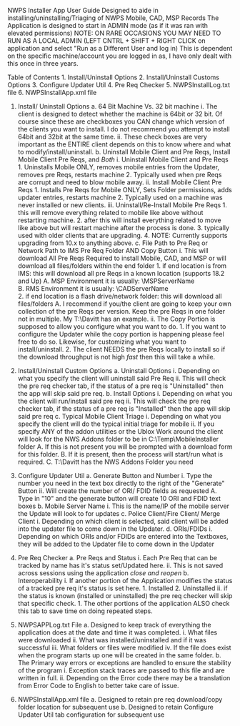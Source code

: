 NWPS Installer App User Guide
	Designed to aide in installing/uninstalling/Triaging of NWPS Mobile, CAD, MSP Records
	The Application is designed to start in ADMIN mode (as if it was ran with elevated permissions)
		NOTE: ON RARE OCCASIONS YOU MAY NEED TO RUN AS A LOCAL ADMIN (LEFT CNTRL + SHIFT + RIGHT CLICK on application and select "Run as a Different User and log in)
		      This is dependent on the specific machine/account you are logged in as, I have only dealt with this once in three years.

Table of Contents
	1.	Install/Uninstall Options
	2.	Install/Uninstall Customs Options
	3.	Configure Updater Util
	4.	Pre Req Checker
	5.	NWPSInstallLog.txt file
	6.	NWPSInstallApp.xml file

1.	Install/ Uninstall Options
	a.	64 Bit Machine Vs. 32 bit machine
		i.	The client is designed to detect whether the machine is 64bit or 32 bit. Of course since these are checkboxes you CAN change which version of the clients you want to install. I do not recommend you attempt to install 64bit and 32bit at the same time.
		ii.	These check boxes are very important as the ENTIRE client depends on this to know where and what to modify/install/uninstall.
	b.	Uninstall Mobile Client and Pre Reqs, Install Mobile Client Pre Reqs, and *Both*
		i.	Uninstall Mobile Client and Pre Reqs
			1.	Uninstalls Mobile ONLY, removes mobile entries from the Updater, removes pre Reqs, restarts machine
			2.	Typically used when pre Reqs are corrupt and need to blow mobile away.
		ii.	Install Mobile Client Pre Reqs
			1.	Installs Pre Reqs for Mobile ONLY, Sets Folder permissions, adds updater entries, restarts machine
			2.	Typically used on a machine was never installed or new clients.
		iii.	Uninstall/Re-Install Mobile Pre Reqs
			1.	this will remove everything related to mobile like above without restarting machine.
			2.	after this will install everything related to move like above but will restart machine after the process is done.
			3.	typically used with older clients that are upgrading.
			4.	NOTE: Currently supports upgrading from 10.x to anything above.
	c.	File Path to Pre Req or Network Path to IMS Pre Req Folder AND Copy Button
		i.	This will download All Pre Reqs Required to install Mobile, CAD, and MSP or will download all files/folders within the end folder
			1.	if end location is from IMS: this will download all pre Reqs in a known location (supports 18.2 and Up)
				A.	MSP Environment it is usually: \\MSPServerName\
				B.	RMS Environment it is usually: \\CADServerName\
			2.	if end location is a flash drive/network folder: this will download all files/folders
				A.	I recommend if you/the client are going to keep your own collection of the pre Reqs per version. Keep the pre Reqs in one folder not in multiple. My T:\Davitt has an example.
		ii.	The Copy Portion is supposed to allow you configure what you want to do.
			1.	If you want to configure the Updater while the copy portion is happening please feel free to do so. Likewise, for customizing what you want to install/uninstall.
			2.	The client NEEDS the pre Reqs locally to install so if the download throughput is not high *fast* then this will take a while.

2.	Install/Uninstall Custom Options
	a.	Uninstall Options
		i.	Depending on what you specify the client will uninstall said Pre Req
		ii.	This will check the pre req checker tab, if the status of a pre req is "Uninstalled" then the app will skip said pre req.
	b.	Install Options
		i.	Depending on what you the client will run/install said pre req
		ii.	This will check the pre req checker tab, if the status of a pre req is "Installed" then the app will skip said pre req
	c.	Typical Mobile Client Triage
		i.	Depending on what you specify the client will do the typical initial triage for mobile
		ii.	If you specify ANY of the addon utilities or the Ublox Work around the client will look for the NWS Addons folder to be in C:\Temp\MobileInstaller folder
			A.	If this is not present you will be prompted with a download form for this folder.
			B.	If it is present, then the process will start/run what is required. 
			C.	T:\Davitt has the NWS Addons Folder you need

3.	Configure Updater Util
	a.	Generate Button and Number
		i.	Type the number you need in the text box directly to the right of the "Generate" Button
		ii.	Will create the number of ORI/ FDID fields as requested
			A.	Type in "10" and the generate button will create 10 ORI and FDID text boxes
	b.	Mobile Server Name
		i.	This is the name/IP of the mobile server the Update will look to for updates
	c.	Police Client/Fire Client/ Merge Client
		i.	Depending on which client is selected, said client will be added into the updater file to come down in the Updater.
	d.	ORIs/FDIDs
		i.	Depending on which ORIs and/or FDIDs are entered into the Textboxes, they will be added to the Updater file to come down in the Updater

4.	Pre Req Checker
	a.	Pre Reqs and Status
		i.	Each Pre Req that can be tracked by name has it's status set/Updated here.
		ii.	This is not saved across sessions using the application *close and reopen*
	b.	Interoperability
		i.	If another portion of the Application modifies the status of a tracked pre req it's status is set here.
			1.	Installed
			2.	Uninstalled
		ii.	if the status is known (installed or uninstalled) the pre req checker will skip that specific check.
			1.	The other portions of the application ALSO check this tab to save time on doing repeated steps.

5.	NWPSAPPLog.txt File
	a.	Designed to keep track of everything the application does at the date and time it was completed.
		i.	What files were downloaded
		ii.	What was installed/uninstalled and if it was successful
		iii.	What folders or files were modified
		iv.	If the file does exist when the program starts up one will be created in the same folder.
	b.	The Primary way errors or exceptions are handled to ensure the stability of the program
		i.	Exception stack traces are passed to this file and are written in full.
		ii.	Depending on the Error code there may be a translation from Error Code to English to better take care of issue.

6.	NWPSInstallApp.xml file
	a.	Designed to retain pre req download/copy folder location for subsequent use
	b.	Designed to retain Configure Updater Util tab configuration for subsequent use

